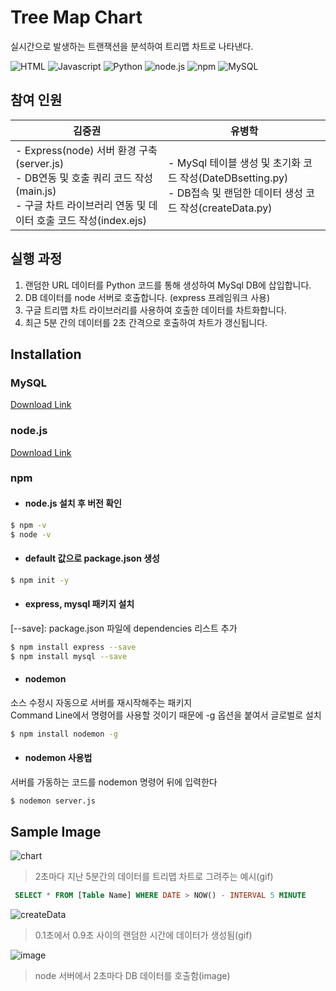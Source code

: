 # Tree Map Chart
실시간으로 발생하는 트랜잭션을 분석하여 트리맵 차트로 나타낸다.



![HTML](https://img.shields.io/badge/-html-red)
![Javascript](https://img.shields.io/badge/-Javascript-yellow)
![Python](https://img.shields.io/badge/-Python-9cf)
![node.js](https://img.shields.io/badge/node.js-v16.13-brightgreen)
![npm](https://img.shields.io/badge/npm-v8.1.0-green)
![MySQL](https://img.shields.io/badge/MySQL-v5.7-blue)   

## 참여 인원
|김중권|유병학|
|-----|-----|
|- Express(node) 서버 환경 구축(server.js) <br> - DB연동 및 호출 쿼리 코드 작성(main.js) <br> - 구글 차트 라이브러리 연동 및 데이터 호출 코드 작성(index.ejs) | - MySql 테이블 생성 및 초기화 코드 작성(DateDBsetting.py) <br> - DB접속 및 랜덤한 데이터 생성 코드 작성(createData.py)   

## 실행 과정
1. 랜덤한 URL 데이터를 Python 코드를 통해 생성하여 MySql DB에 삽입합니다.
2. DB 데이터를 node 서버로 호출합니다. (express 프레임워크 사용)
3. 구글 트리맵 차트 라이브러리를 사용하여 호출한 데이터를 차트화합니다.
4. 최근 5분 간의 데이터를 2초 간격으로 호출하여 차트가 갱신됩니다.

## Installation

### MySQL
[Download Link](https://downloads.mysql.com/archives/installer/)


### node.js
[Download Link](https://nodejs.org/en/download/)

### npm

- #### node.js 설치 후 버전 확인
```bash
$ npm -v
$ node -v
```

- #### default 값으로 package.json 생성
```bash
$ npm init -y
```

- #### express, mysql 패키지 설치  
[--save]: package.json 파일에 dependencies 리스트 추가
```bash
$ npm install express --save
$ npm install mysql --save
```

- #### nodemon
소스 수정시 자동으로 서버를 재시작해주는 패키지  
Command Line에서 명령어를 사용할 것이기 때문에 -g 옵션을 붙여서 글로벌로 설치
```bash
$ npm install nodemon -g
```
- #### nodemon 사용법  
서버를 가동하는 코드를 nodemon 명령어 뒤에 입력한다
```bash
$ nodemon server.js
```


## Sample Image
![chart](https://user-images.githubusercontent.com/94525599/146855340-4d5f3ff1-1848-4bbc-b46c-93238d3c03de.gif)   
> 2초마다 지난 5분간의 데이터를 트리맵 차트로 그려주는 예시(gif)   
```sql
 SELECT * FROM [Table Name] WHERE DATE > NOW() - INTERVAL 5 MINUTE
```   
![createData](https://user-images.githubusercontent.com/94525599/146854755-7391267b-2820-4559-a5ec-6ab7f118107a.gif)   
> 0.1초에서 0.9초 사이의 랜덤한 시간에 데이터가 생성됨(gif)   

![image](https://user-images.githubusercontent.com/94525599/146855690-559ecd56-feb2-4744-a5a4-2b304a83c6f4.png)   
> node 서버에서 2초마다 DB 데이터를 호출함(image)

